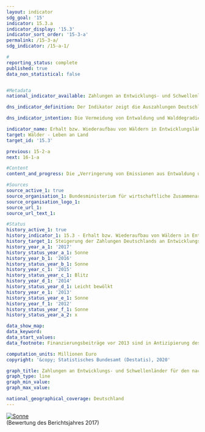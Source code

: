 ```yaml
---                   
layout: indicator                   
sdg_goal: '15'                   
indicator: 15.3.a                   
indicator_display: '15.3'                   
indicator_sort_order: '15-3-a'                   
permalink: /15-3-a/                   
sdg_indicator: /15-a-1/                   

#                   
reporting_status: complete                   
published: true                   
data_non_statistical: false                   


#Metadata                   
national_indicator_available: Zahlungen an Entwicklungs- und Schwellenländer für den nachgewiesenen Erhalt bzw. Wiederaufbau von Wäldern unter dem REDD+-Regelwerk                   

dns_indicator_definition: Der Indikator zeigt die Auszahlungen Deutschlands an Entwicklungs- und Schwellenländer für den nachgewiesenen Erhalt bzw. Wiederaufbau von Wäldern unter dem REDD+-Regelwerk.<sub> Text aus dem Indikatorenbericht 2018</sub>                   

dns_indicator_intention: Die Vermeidung von Entwaldung und Walddegradierung (Schädigung), eine nachhaltige Waldbewirtschaftung sowie der Wiederaufbau von Wäldern und Aufforstung tragen mittelbar und unmittelbar zur Minderung des CO<sub>2</sub>-Ausstoßes und zur Speicherung von Kohlenstoff bei. Das REDD+-Regelwerk sieht vor, dass ergebnisbasierte Zahlungen für messbare und nachgewiesene CO<sub>2</sub>-Emissionsminderungen geleistet werden. Ziel ist es, diese Zahlungen von Deutschland an Entwicklungs- und Schwellenländer bis 2030 zu steigern.<sub> Text aus dem Indikatorenbericht 2018</sub>                   

indicator_name: Erhalt bzw. Wiederaufbau von Wäldern in Entwicklungsländern unter dem REDD+-Regelwerk                   
target: Wälder - Leben an Land                   
target_id: '15.3'                   

previous: 15-2-a                   
next: 16-1-a                   

#Content                    
content_and_progress: Die „Verringerung von Emissionen aus Entwaldung und Degradierung von Wäldern“ (Reducing Emissions from Deforestation and Forest Degradation, REDD+) ist ein Finanzierungsinstrument zum Schutz von Wäldern und ihrer Biodiversität, welches von der internationalen Gemeinschaft entwickelt wurde. REDD+ belohnt Regierungen und lokale Gemeinschaften finanziell dafür, dass sie die Entwaldung und damit Emissionen nachweislich reduzieren. Die ausgezahlten Beträge orientieren sich dabei am Umfang der reduzierten Emissionen bzw. des gespeicherten Kohlenstoffs. REDD+-Gelder werden nur ausgezahlt, wenn die Entwaldung nachweislich reduziert wurde – sie sind also ergebnisbasiert. Folglich können sich Schwankungen des Indikators im Zeitverlauf ergeben, obwohl das Niveau der zugesagten Zahlungen über die Jahre gleich bleibt.<br><br>Der Indikator umfasst nur einen Teil der öffentlichen Entwicklungsausgaben für den Erhalt, die nachhaltige Bewirtschaftung und den Wiederaufbau von Wäldern, da die Bundesregierung sich nicht nur im Rahmen von REDD+, sondern auch über andere Programme und Initiativen für nachhaltige Waldentwicklung in Entwicklungs- und Schwellenländern einsetzt.<br><br>Zahlungen unter dem REDD+-Regelwerk sind auch Bestandteil der Klimafinanzierung (Indikator 13.1.b), da vor allem der Erhalt von Wäldern der Verringerung von Emissionen dient.<br><br>Datenquellen für den Indikator sind die Finanzberichte des Bundesministeriums für wirtschaftliche Zusammenarbeit und Entwicklung sowie des Bundesministeriums für Umwelt, Naturschutz und nukleare Sicherheit. Die Daten werden seit 2008 jährlich erfasst.<br><br>Im Betrachtungszeitraum 2009 bis 2017 entwickelte sich der Indikator sehr ungleichmäßig. Nach einem Anstieg von 3,0 Millionen Euro im Jahr 2009 auf 20,0 Millionen Euro im Jahr 2010 sanken die Zahlungen im Jahr 2011 auf 12,0 Millionen Euro, um anschließend auf 36,3 Millionen Euro im Jahr 2013 stark zu steigen. In den beiden darauffolgenden Jahren gingen die Zahlungen zurück und lagen im Jahr 2015 mit 15,7 Millionen Euro unter dem Niveau von 2010, um in den Jahren 2016 und 2017 wieder kräftig anzusteigen. Mit 68,0 Millionen Euro liegen die Zahlungen im Jahr 2017 auf dem bisherigen Höchstwert und haben sich im Vergleich zum Jahr 2013 nahezu verdoppelt. Von diesem Betrag flossen 58,9 Millionen Euro an multilaterale Programme und 9,1 Millionen Euro an bilaterale Programme. In der Entwicklung des Indikators ist seit 2010 kein eindeutiger Trend erkennbar. Nach starken Zuwächsen der Zahlungen folgten stets Rückgänge.<sub> Text aus dem Indikatorenbericht 2018</sub>                   

#Sources
source_active_1: true                           
source_organisation_1: Bundesministerium für wirtschaftliche Zusammenarbeit und Entwicklung (BMZ)                           
source_organisation_logo_1:                            
source_url_1:                            
source_url_text_1:                            

#Status                   
history_active_1: true                   
history_indicator_1: 15.3 - Erhalt bzw. Wiederaufbau von Wäldern in Entwicklungsländern unter dem REDD+-Regelwerk                   
history_target_1: Steigerung der Zahlungen Deutschlands an Entwicklungs- und Schwellenländer bis 2030
history_year_a_1: '2017'                           
history_status_year_a_1: Sonne
history_year_b_1: '2016'                           
history_status_year_b_1: Sonne
history_year_c_1: '2015'                           
history_status_year_c_1: Blitz
history_year_d_1: '2014'                           
history_status_year_d_1: Leicht bewölkt
history_year_e_1: '2013'                           
history_status_year_e_1: Sonne
history_year_f_1: '2012'                           
history_status_year_f_1: Sonne
history_status_year_a_2: x

data_show_map:                    
data_keyword:                    
data_start_values:                    
data_footnote: Finanzierungsbeiträge vor 2013 sind in Antizipierung des REDD+-Regelwerks erfolgt                   

computation_units: Millionen Euro                   
copyright: '&copy; Statistisches Bundesamt (Destatis), 2020'                   

graph_title: Zahlungen an Entwicklungs- und Schwellenländer für den nachgewiesenen Erhalt bzw. Wiederaufbau von Wäldern unter dem REDD+-Regelwerk                   
graph_type: line                   
graph_min_value:                    
graph_max_value:                    

national_geographical_coverage: Deutschland                   
---
```

<div>                           
  <div class="my-header">                           
    <a href="https://nachhaltige-entwicklung-deutschland.github.io/open-sdg-site-starter/status/"><img src="https://g205sdgs.github.io/sdg-indicators/public/Wettersymbole/Sonne.png" alt="Sonne" />                           
    </a>                           
  </div>
  <div class="my-header-note">
    <span>(Bewertung des Berichtsjahres 2017)</span>
  </div>                           
</div>